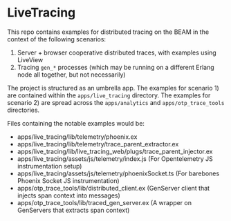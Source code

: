# LiveTracing

This repo contains examples for distributed tracing on the BEAM in the context of the following scenarios:

1. Server + browser cooperative distributed traces, with examples using LiveView
2. Tracing `gen_*` processes (which may be running on a different Erlang node all together, but not necessarily)

The project is structured as an umbrella app. The examples for scenario 1) are contained within the `apps/live_tracing`
directory. The examples for scenario 2) are spread across the `apps/analytics` and `apps/otp_trace_tools` directories. 

Files containing the notable examples would be:

- apps/live_tracing/lib/telemetry/phoenix.ex
- apps/live_tracing/lib/telemetry/trace_parent_extractor.ex
- apps/live_tracing/lib/live_tracing_web/plugs/trace_parent_injector.ex
- apps/live_tracing/assets/js/telemetry/index.js (For Opentelemetry JS instrumentation setup)
- apps/live_tracing/assets/js/telemetry/phoenixSocket.ts (For barebones Phoenix Socket JS instrumentation)
- apps/otp_trace_tools/lib/distributed_client.ex (GenServer client that injects span context into messages)
- apps/otp_trace_tools/lib/traced_gen_server.ex (A wrapper on GenServers that extracts span context)